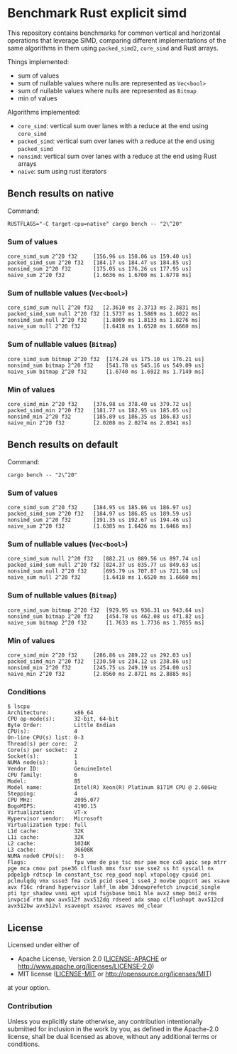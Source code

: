 # Benchmark Rust explicit simd

This repository contains benchmarks for common vertical and horizontal operations that
leverage SIMD, comparing different implementations of the same algorithms
in them using `packed_simd2`, `core_simd` and Rust arrays.

Things implemented:

* sum of values
* sum of nullable values where nulls are represented as `Vec<bool>`
* sum of nullable values where nulls are represented as `Bitmap`
* min of values

Algorithms implemented:

* `core_simd`: vertical sum over lanes with a reduce at the end using `core_simd`
* `packed_simd`: vertical sum over lanes with a reduce at the end using `packed_simd`
* `nonsimd`: vertical sum over lanes with a reduce at the end using Rust arrays
* `naive`: sum using rust iterators

## Bench results on native

Command: 

```
RUSTFLAGS="-C target-cpu=native" cargo bench -- "2\^20"
```

### Sum of values

```
core_simd_sum 2^20 f32     [156.96 us 158.06 us 159.40 us]
packed_simd_sum 2^20 f32   [184.17 us 184.47 us 184.85 us]
nonsimd_sum 2^20 f32       [175.05 us 176.26 us 177.95 us]
naive_sum 2^20 f32         [1.6636 ms 1.6700 ms 1.6778 ms]
```

### Sum of nullable values (`Vec<bool>`)

```
core_simd_sum null 2^20 f32   [2.3610 ms 2.3713 ms 2.3831 ms]
packed_simd_sum null 2^20 f32 [1.5737 ms 1.5869 ms 1.6022 ms]
nonsimd_sum null 2^20 f32     [1.8009 ms 1.8133 ms 1.8276 ms]
naive_sum null 2^20 f32       [1.6418 ms 1.6520 ms 1.6660 ms]
```

### Sum of nullable values (`Bitmap`)

```
core_simd_sum bitmap 2^20 f32  [174.24 us 175.10 us 176.21 us]
nonsimd_sum bitmap 2^20 f32    [541.78 us 545.16 us 549.09 us]
naive_sum bitmap 2^20 f32      [1.6740 ms 1.6922 ms 1.7149 ms]
```

### Min of values

```
core_simd_min 2^20 f32     [376.98 us 378.40 us 379.72 us]
packed_simd_min 2^20 f32   [181.77 us 182.95 us 185.05 us]
nonsimd_min 2^20 f32       [185.89 us 186.35 us 186.83 us]
naive_min 2^20 f32         [2.0208 ms 2.0274 ms 2.0341 ms]
```

## Bench results on default

Command: 

```
cargo bench -- "2\^20"
```

### Sum of values

```
core_simd_sum 2^20 f32     [184.95 us 185.86 us 186.97 us]
packed_simd_sum 2^20 f32   [184.97 us 186.85 us 189.59 us]
nonsimd_sum 2^20 f32       [191.35 us 192.67 us 194.46 us]
naive_sum 2^20 f32         [1.6385 ms 1.6426 ms 1.6466 ms]
```

### Sum of nullable values (`Vec<bool>`)

```
core_simd_sum null 2^20 f32   [882.21 us 889.56 us 897.74 us]
packed_simd_sum null 2^20 f32 [824.37 us 835.77 us 849.63 us]
nonsimd_sum null 2^20 f32     [695.79 us 707.87 us 721.98 us]
naive_sum null 2^20 f32       [1.6418 ms 1.6520 ms 1.6660 ms]
```

### Sum of nullable values (`Bitmap`)

```
core_simd_sum bitmap 2^20 f32  [929.95 us 936.31 us 943.64 us]
nonsimd_sum bitmap 2^20 f32    [454.78 us 462.08 us 471.82 us]
naive_sum bitmap 2^20 f32      [1.7633 ms 1.7736 ms 1.7855 ms]
```

### Min of values

```
core_simd_min 2^20 f32     [286.86 us 289.22 us 292.03 us]
packed_simd_min 2^20 f32   [230.50 us 234.12 us 238.86 us]
nonsimd_min 2^20 f32       [245.75 us 249.19 us 254.00 us]
naive_min 2^20 f32         [2.8560 ms 2.8721 ms 2.8885 ms]
```

### Conditions

```
$ lscpu
Architecture:        x86_64
CPU op-mode(s):      32-bit, 64-bit
Byte Order:          Little Endian
CPU(s):              4
On-line CPU(s) list: 0-3
Thread(s) per core:  2
Core(s) per socket:  2
Socket(s):           1
NUMA node(s):        1
Vendor ID:           GenuineIntel
CPU family:          6
Model:               85
Model name:          Intel(R) Xeon(R) Platinum 8171M CPU @ 2.60GHz
Stepping:            4
CPU MHz:             2095.077
BogoMIPS:            4190.15
Virtualization:      VT-x
Hypervisor vendor:   Microsoft
Virtualization type: full
L1d cache:           32K
L1i cache:           32K
L2 cache:            1024K
L3 cache:            36608K
NUMA node0 CPU(s):   0-3
Flags:               fpu vme de pse tsc msr pae mce cx8 apic sep mtrr pge mca cmov pat pse36 clflush mmx fxsr sse sse2 ss ht syscall nx pdpe1gb rdtscp lm constant_tsc rep_good nopl xtopology cpuid pni pclmulqdq vmx ssse3 fma cx16 pcid sse4_1 sse4_2 movbe popcnt aes xsave avx f16c rdrand hypervisor lahf_lm abm 3dnowprefetch invpcid_single pti tpr_shadow vnmi ept vpid fsgsbase bmi1 hle avx2 smep bmi2 erms invpcid rtm mpx avx512f avx512dq rdseed adx smap clflushopt avx512cd avx512bw avx512vl xsaveopt xsavec xsaves md_clear
```

## License

Licensed under either of

 * Apache License, Version 2.0 ([LICENSE-APACHE](LICENSE-APACHE) or http://www.apache.org/licenses/LICENSE-2.0)
 * MIT license ([LICENSE-MIT](LICENSE-MIT) or http://opensource.org/licenses/MIT)

at your option.

### Contribution

Unless you explicitly state otherwise, any contribution intentionally submitted for inclusion in the work by you, as defined in the Apache-2.0 license, shall be dual licensed as above, without any additional terms or conditions.
